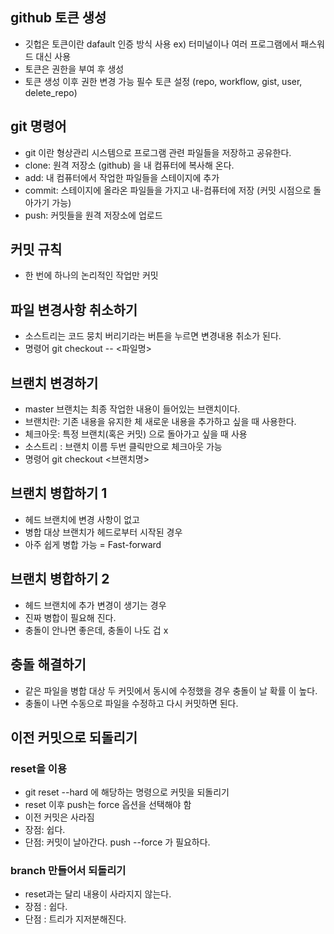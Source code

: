 ## github 토큰 생성

 - 깃헙은 토큰이란 dafault 인증 방식 사용 ex) 터미널이나 여러 프로그램에서 패스워드 대신 사용
 - 토큰은 권한을 부여 후 생성
 - 토큰 생성 이후 권한 변경 가능
    필수 토큰 설정
        (repo,
        workflow,
        gist,
        user,
        delete_repo)
        
## git 명령어

- git 이란 형상관리 시스템으로 프로그램 관련 파일들을 저장하고 공유한다.
- clone: 원격 저장소 (github) 을 내 컴퓨터에 복사해 온다.
- add: 내 컴퓨터에서 작업한 파일들을 스테이지에 추가
- commit: 스테이지에 올라온 파일들을 가지고 내-컴퓨터에 저장 (커밋 시점으로 돌아가기 가능)
- push: 커밋들을 원격 저장소에 업로드

## 커밋 규칙

- 한 번에 하나의 논리적인 작업만 커밋

## 파일 변경사항 취소하기

- 소스트리는 코드 뭉치 버리기라는 버튼을 누르면 변경내용 취소가 된다.
- 명령어 git checkout -- <파일명> 

## 브랜치 변경하기

- master 브랜치는 최종 작업한 내용이 들어있는 브랜치이다.
- 브랜치란: 기존 내용을 유지한 체 새로운 내용을 추가하고 싶을 때 사용한다.
- 체크아웃: 특정 브랜치(혹은 커밋) 으로 돌아가고 싶을 때 사용 
- 소스트리 : 브랜치 이름 두번 클릭만으로 체크아웃 가능
- 명령어 git checkout <브랜치명>

## 브랜치 병합하기 1

- 헤드 브랜치에 변경 사항이 없고
- 병합 대상 브랜치가 헤드로부터 시작된 경우
- 아주 쉽게 병합 가능 = Fast-forward

## 브랜치 병합하기 2

- 헤드 브랜치에 추가 변경이 생기는 경우
- 진짜 병합이 필요해 진다.
- 충돌이 안나면 좋은데, 충돌이 나도 겁 x

## 충돌 해결하기

- 같은 파일을 병합 대상 두 커밋에서 동시에 수정했을 경우 충돌이 날 확률 이 높다.
- 충돌이 나면 수동으로 파일을 수정하고 다시 커밋하면 된다.

## 이전 커밋으로 되돌리기

### reset을 이용

- git reset --hard 에 해당하는 명령으로 커밋을 되돌리기
- reset 이후 push는 force 옵션을 선택해야 함
- 이전 커밋은 사라짐
- 장점: 쉽다.
- 단점: 커밋이 날아간다. push --force 가 필요하다.

### branch 만들어서 되돌리기

- reset과는 달리 내용이 사라지지 않는다.
- 장점 : 쉽다.
- 단점 : 트리가 지저분해진다.
